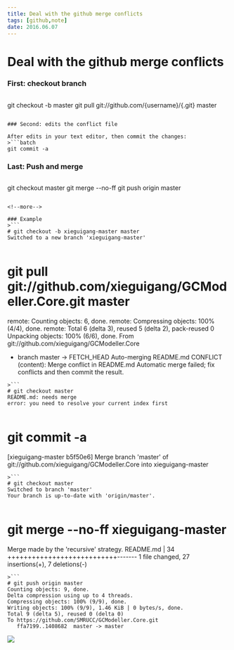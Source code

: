 ```yaml
---
title: Deal with the github merge conflicts
tags: [github,note]
date: 2016.06.07
---
```


# Deal with the github merge conflicts

### First: checkout branch

>```bash
git checkout -b <branch-name> master
git pull git://github.com/{username}/{<repo>.git} master
```

### Second: edits the conflict file

After edits in your text editor, then commit the changes:
>```batch
git commit -a
```

### Last: Push and merge

>```batch
git checkout master
git merge --no-ff <branch-name>
git push origin master
```

<!--more-->

### Example
>```
# git checkout -b xieguigang-master master
Switched to a new branch 'xieguigang-master'
```
>```
# git pull git://github.com/xieguigang/GCModeller.Core.git master
remote: Counting objects: 6, done.
remote: Compressing objects: 100% (4/4), done.
remote: Total 6 (delta 3), reused 5 (delta 2), pack-reused 0
Unpacking objects: 100% (6/6), done.
From git://github.com/xieguigang/GCModeller.Core
 * branch            master     -> FETCH_HEAD
Auto-merging README.md
CONFLICT (content): Merge conflict in README.md
Automatic merge failed; fix conflicts and then commit the result.
```
>```
# git checkout master
README.md: needs merge
error: you need to resolve your current index first
```
>```
# git commit -a
[xieguigang-master b5f50e6] Merge branch 'master' of git://github.com/xieguigang/GCModeller.Core into xieguigang-master
```
>```
# git checkout master
Switched to branch 'master'
Your branch is up-to-date with 'origin/master'.
```
>```
# git merge --no-ff xieguigang-master
Merge made by the 'recursive' strategy.
 README.md | 34 +++++++++++++++++++++++++++-------
 1 file changed, 27 insertions(+), 7 deletions(-)
```
>```
# git push origin master
Counting objects: 9, done.
Delta compression using up to 4 threads.
Compressing objects: 100% (9/9), done.
Writing objects: 100% (9/9), 1.46 KiB | 0 bytes/s, done.
Total 9 (delta 5), reused 0 (delta 0)
To https://github.com/SMRUCC/GCModeller.Core.git
   ffa7199..1408682  master -> master
```

![](https://raw.githubusercontent.com/xieguigang/VisualBasic_AppFramework/master/guides/MergeGthubConflicts-example.png)